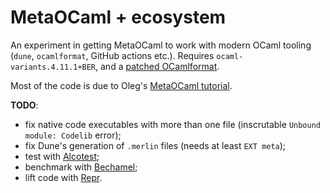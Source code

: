 # MetaOCaml + ecosystem

An experiment in getting MetaOCaml to work with modern OCaml tooling (`dune`,
`ocamlformat`, GitHub actions etc.). Requires `ocaml-variants.4.11.1+BER`, and a
[patched OCamlformat][ocamlformat-metaocaml].

Most of the code is due to Oleg's [MetaOCaml tutorial][metaocaml-tutorial].

**TODO**:

- fix native code executables with more than one file (inscrutable `Unbound module: Codelib` error);
- fix Dune's generation of `.merlin` files (needs at least `EXT meta`);
- test with [Alcotest][alcotest];
- benchmark with [Bechamel][bechamel];
- lift code with [Repr][repr].

[ocamlformat-metaocaml]: https://github.com/CraigFe/ocamlformat/tree/metaocaml
[metaocaml-tutorial]: http://okmij.org/ftp/meta-programming/tutorial
[alcotest]: https://github.com/mirage/alcotest
[bechamel]: https://github.com/dinosaure/bechamel
[repr]: https://github.com/mirage/repr
